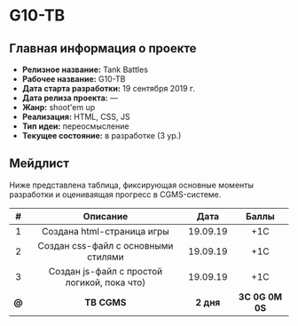 # G10-TB

## Главная информация о проекте

* __Релизное название:__ Tank Battles
* __Рабочее название:__ G10-TB
* __Дата старта разработки:__ 19 сентября 2019 г.
* __Дата релиза проекта:__ —
* __Жанр:__ shoot'em up
* __Реализация:__ HTML, CSS, JS
* __Тип идеи:__ переосмысление
* __Текущее состояние:__ в разработке (3 ур.)

## Мейдлист

Ниже представлена таблица, фиксирующая основные моменты разработки и оцениваящая прогресс в CGMS-системе.

|#|Описание|Дата|Баллы|
|:--:|:--:|:--:|:--:|
|1|Создана html-страница игры|19.09.19|+1C|
|2|Создан css-файл с основными стилями|19.09.19|+1C|
|3|Создан js-файл с простой логикой, пока что)|19.09.19|+1C|
|**@**|**TB CGMS**|**2 дня**|**3С 0G 0M 0S**|
